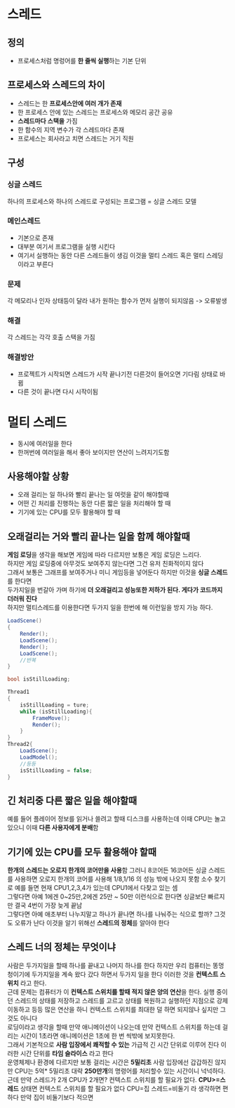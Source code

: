# 스레드
## 정의
- 프로세스처럼 명렁어를 **한 줄씩 실행**하는 기본 단위
## 프로세스와 스레드의 차이
- 스레드는 한 **프로세스안에 여러 개가 존재**
- 한 프로세스 안에 있는 스레드는 프로세스와 메모리 공간 공유
- **스레드마다 스택을** 가짐
- 한 함수의 지역 변수가 각 스레드마다 존재
- 프로세스는 회사라고 치면 스레드는 거기 직원
## 구성
### 싱글 스레드
하나의 프로세스와 하나의 스레드로 구성되는 프로그램 = 싱글 스레드 모델
### 메인스레드
- 기본으로 존재
- 대부분 여기서 프로그램을 실행 시킨다
- 여기서 실행하는 동안 다른 스레드들이 생김 이것을 멀티 스레드 혹은 멀티 스레딩이라고 부른다
### 문제
각 메모리나 인자 상태등이 달라 내가 원하는 함수가 먼저 실행이 되지않음 -> 오류발생
### 해결
각 스레드는 각각 호출 스택을 가짐
### 해결방안
- 프로젝트가 시작되면 스레드가 시작 끝나기전 다른것이 들어오면 기다림 상태로 바뀜
- 다른 것이 끝나면 다시 시작이됨
# 멀티 스레드
- 동시에 여러일을 한다
- 한꺼번에 여러일을 해서 좋아 보이지만 연산이 느려지기도함
## 사용해야할 상황
- 오래 걸리는 일 하나와 빨리 끝나는 일 여럿을 같이 해야할때
- 어떤 긴 처리를 진행하는 동안 다른 짧은 일을 처리해야 할 때
- 기기에 있는 CPU를 모두 활용해야 할 때
## 오래걸리는 거와 빨리 끝나는 일을 함께 해야할때
**게임 로딩**을 생각을 해보면 게임에 따라 다르지만 보통은 게임 로딩은 느리다.  
하지만 게임 로딩중에 아무것도 보여주지 않는다면 그건 유저 친화적이지 않다  
그래서 보통은 그래프를 보여주거나 미니 게임등을 넣어둔다 하지만 이것을 **싱글 스레드**를 한다면  
두가지일을 번갈아 가며 하기에 **더 오래걸리고 성능또한 저하가 된다. 게다가 코드까지 더러워 진다**  
하지만 멀티스레드를 이용한다면 두가지 일을 한번에 해 이런일을 방지 가능 하다.
```C#
LoadScene()
{
    Render();
    LoadScene();
    Render();
    LoadScene();
    //반복
}
```
```C#
bool isStillLoading;

Thread1
{
    isStillLoading = ture;
    while (isStillLoading){
        FrameMove();
        Render();
    }
}
Thread2{
    LoadScene();
    LoadModel();
    //등등
    isStillLoading = false;
}
```
## 긴 처리중 다른 짧은 일을 해야할때
예를 들어 플레이어 정보를 읽거나 쓸려고 할때 디스크를 사용하는데 이때 CPU는 놀고있으니 이때 **다른 사용자에게 분배**함
## 기기에 있는 CPU를 모두 활용해야 할때
**한개의 스레드는 오로지 한개의 코어만을 사용**함 그러니 8코어든 16코어든 싱글 스레드를 사용하면 오로지 한개의 코어를 사용해 1/8,1/16 의 성능 밖에 나오지 못함 소수 찾기로 예를 들면 현재 CPU1,2,3,4가 있는데 CPU1에서 다찾고 있는 셈  
그렇다면 아예 1에겐 0~25만,2에겐 25만 ~ 50만 이런식으로 한다면 싱글보단 빠르지만 결국 4번이 가장 늦게 끝남  
그렇다면 아예 애초부터 나누지말고 하나가 끝나면 하나를 나눠주는 식으로 할까? 그것도 오류가 난다 이것을 알기 위해선 **스레드의 정체**를 알아야 한다
## 스레드 너의 정체는 무엇이냐
사람은 두가지일을 할때 하나를 끝내고 나머지 하나를 한다 하지만 우리 컴퓨터는 똥멍청이기에 두가지일을 계속 왔다 갔다 하면서 두가지 일을 한다 이러한 것을 **컨텍스트 스위치** 라고 한다.  
근데 문제는 컴퓨터가 이 **컨텍스트 스위치를 할때 적지 않은 양의 연산**을 한다. 실행 중이던 스레드의 상태를 저장하고 스레드를 고르고 상태를 복원하고 실행하던 지점으로 강제이동하고 등등 많은 연산을 하니  컨텍스트 스위치를 최대한 덜 하면 되지않나 싶지만 그것도 아니다  
로딩이라고 생각을 할때 만약 애니메이션이 나오는데 만약 컨텍스트 스위치를 하는데 걸리는 시간이 1초라면 애니메이션은 1초에 한 번 씩밖에 보지못한다.  
그래서 기본적으로 **사람 입장에서 쾌적할 수 있는** 가급적 긴 시간 단위로 이루어 진다 이러한 시간 단위를 **타임 슬라이스** 라고 한다  
운영체제나 환경에 다르지만 보통 걸리는 시간은 **5밀리초** 사람 입장에선 갑갑하진 않지만 CPU는 5억* 5밀리초 대략 **250만개**의 명령어를 처리할수 있는 시간이니 넉넉하다.  
근데 만약 스레드가 2개 CPU가 2개면? 컨텍스트 스위치를 할 필요가 없다. **CPU>=스레드** 상태면 컨텍스트 스위치를 할 필요가 없다 CPU=집 스레드=비둘기 라 생각하면 편하다 만약 집이 비둘기보다 적으면